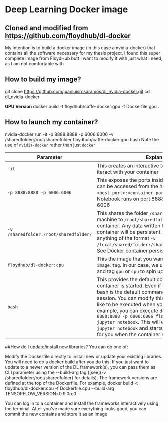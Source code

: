 # Deep Learning Docker image
## Cloned and modified from https://github.com/floydhub/dl-docker
My intention is to build a docker image (in this case a nvidia-docker) that contains all the software necessary for my thesis project. I found this super complete image from FloydHub butt I want to modify it with just what I need, as I am not comfortable with 

## How to build my image?
git clone https://github.com/juanluisrosaramos/dl_nvidia-docker.git
cd dl_nvidia-docker

**GPU Version**
docker build -t floydhub/caffe-docker:gpu -f Dockerfile.gpu .

## How to launch my container?
nvidia-docker run -it -p 8888:8888 -p 6006:6006 -v /sharedfolder:/root/sharedfolder floydhub/caffe-docker:gpu bash
Note the use of `nvidia-docker` rather than just `docker`

| Parameter      | Explanation |
|----------------|-------------|
|`-it`             | This creates an interactive terminal you can use to iteract with your container |
|`-p 8888:8888 -p 6006:6006`    | This exposes the ports inside the container so they can be accessed from the host. The format is `-p <host-port>:<container-port>`. The default iPython Notebook runs on port 8888 and Tensorboard on 6006 |
|`-v /sharedfolder:/root/sharedfolder/` | This shares the folder `/sharedfolder` on your host machine to `/root/sharedfolder/` inside your container. Any data written to this folder by the container will be persistent. You can modify this to anything of the format `-v /local/shared/folder:/shared/folder/in/container/`. See [Docker container persistence](#docker-container-persistence)
|`floydhub/dl-docker:cpu`   | This the image that you want to run. The format is `image:tag`. In our case, we use the image `dl-docker` and tag `gpu` or `cpu` to spin up the appropriate image |
|`bash`       | This provides the default command when the container is started. Even if this was not provided, bash is the default command and just starts a Bash session. You can modify this to be whatever you'd like to be executed when your container starts. For example, you can execute `docker run -it -p 8888:8888 -p 6006:6006 floydhub/dl-docker:cpu jupyter notebook`. This will execute the command `jupyter notebook` and starts your Jupyter Notebook for you when the container starts

##How do I update/install new libraries?
You can do one of:

Modify the Dockerfile directly to install new or update your existing libraries. You will need to do a docker build after you do this. If you just want to update to a newer version of the DL framework(s), you can pass them as CLI parameter using the --build-arg tag ([see](-v /sharedfolder:/root/sharedfolder) for details). The framework versions are defined at the top of the Dockerfile. For example, docker build -t floydhub/dl-docker:cpu -f Dockerfile.cpu --build-arg TENSORFLOW_VERSION=0.9.0rc0 .

You can log in to a container and install the frameworks interactively using the terminal. After you've made sure everything looks good, you can commit the new contains and store it as an image


